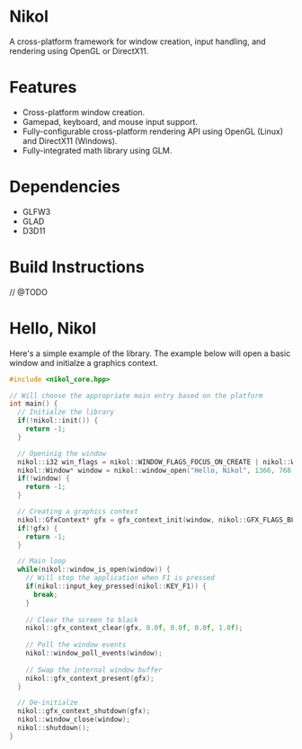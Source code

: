 # Nikol
A cross-platform framework for window creation, input handling, and rendering using OpenGL or DirectX11. 

# Features 
- Cross-platform window creation. 
- Gamepad, keyboard, and mouse input support.
- Fully-configurable cross-platform rendering API using OpenGL (Linux) and DirectX11 (Windows).
- Fully-integrated math library using GLM.

# Dependencies
- GLFW3 
- GLAD
- D3D11

# Build Instructions
// @TODO

# Hello, Nikol
Here's a simple example of the library. The example below will open a basic window and initialze a graphics context.

```c++
#include <nikol_core.hpp>

// Will choose the appropriate main entry based on the platform
int main() {
  // Initialze the library
  if(!nikol::init()) {
    return -1;
  }

  // Openinig the window
  nikol::i32 win_flags = nikol::WINDOW_FLAGS_FOCUS_ON_CREATE | nikol::WINDOW_FLAGS_GFX_HARDWARE;
  nikol::Window* window = nikol::window_open("Hello, Nikol", 1366, 768, win_flags);
  if(!window) {
    return -1;
  }

  // Creating a graphics context
  nikol::GfxContext* gfx = gfx_context_init(window, nikol::GFX_FLAGS_BLEND | nikol::GFX_FLAGS_DEPTH | nikol::GFX_FLAGS_STENCIL);
  if(!gfx) {
    return -1;
  }

  // Main loop
  while(nikol::window_is_open(window)) {
    // Will stop the application when F1 is pressed
    if(nikol::input_key_pressed(nikol::KEY_F1)) {
      break;
    }
    
    // Clear the screen to black
    nikol::gfx_context_clear(gfx, 0.0f, 0.0f, 0.0f, 1.0f);
    
    // Poll the window events
    nikol::window_poll_events(window);
    
    // Swap the internal window buffer
    nikol::gfx_context_present(gfx);
  }

  // De-initialze
  nikol::gfx_context_shutdown(gfx);
  nikol::window_close(window);
  nikol::shutdown();
}

```
